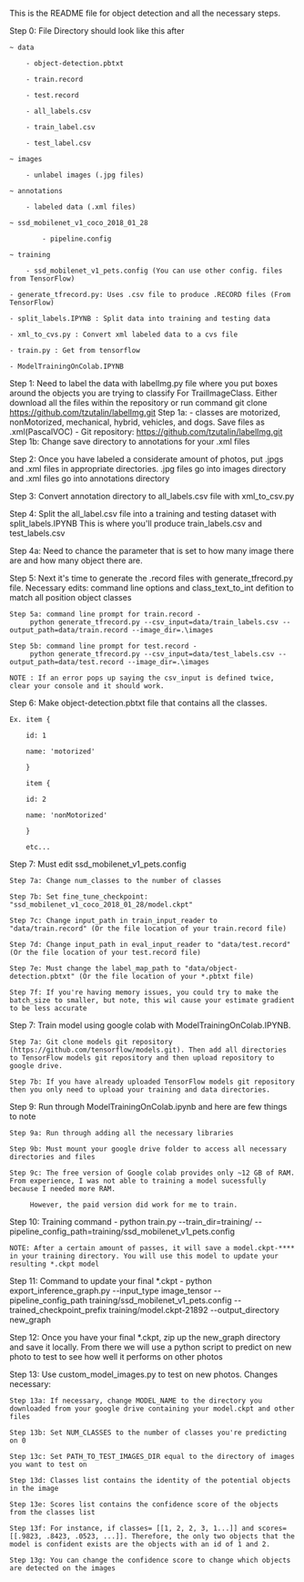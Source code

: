 This is the README file for object detection and all the necessary steps.

Step 0: File Directory should look like this after 

	~ data

		- object-detection.pbtxt

		- train.record

		- test.record

		- all_labels.csv

		- train_label.csv

		- test_label.csv

	~ images

		- unlabel images (.jpg files)

	~ annotations

		- labeled data (.xml files)

	~ ssd_mobilenet_v1_coco_2018_01_28

	        - pipeline.config

	~ training

		- ssd_mobilenet_v1_pets.config (You can use other config. files from TensorFlow)

	- generate_tfrecord.py: Uses .csv file to produce .RECORD files (From TensorFlow)

	- split_labels.IPYNB : Split data into training and testing data

	- xml_to_cvs.py : Convert xml labeled data to a cvs file

	- train.py : Get from tensorflow

	- ModelTrainingOnColab.IPYNB


Step 1: Need to label the data with labelImg.py file where you put boxes around the objects you are trying to classify
	For TrailImageClass. Either download all the files within the repository or run command git clone https://github.com/tzutalin/labelImg.git
	Step 1a: - classes are motorized, nonMotorized, mechanical, hybrid, vehicles, and dogs. Save files as .xml(PascalVOC)
	- Git repository: https://github.com/tzutalin/labelImg.git
	Step 1b: Change save directory to annotations for your .xml files

Step 2: Once you have labeled a considerate amount of photos, put .jpgs and .xml files in appropriate directories. .jpg files go into
	images directory and .xml files go into annotations directory

Step 3: Convert annotation directory to all_labels.csv file with xml_to_csv.py

Step 4: Split the all_label.csv file into a training and testing dataset with split_labels.IPYNB
	This is where you'll produce train_labels.csv and test_labels.csv

Step 4a: Need to chance the parameter that is set to how many image there are and how many object there are. 

Step 5: Next it's time to generate the .record files with generate_tfrecord.py file. Necessary edits: command line options and
	class_text_to_int defition to match all position object classes

	Step 5a: command line prompt for train.record -
		 python generate_tfrecord.py --csv_input=data/train_labels.csv --output_path=data/train.record --image_dir=.\images

	Step 5b: command line prompt for test.record -
		 python generate_tfrecord.py --csv_input=data/test_labels.csv --output_path=data/test.record --image_dir=.\images

	NOTE : If an error pops up saying the csv_input is defined twice, clear your console and it should work.

Step 6: Make object-detection.pbtxt file that contains all the classes. 

	Ex. item { 

		id: 1

		name: 'motorized'

	    }

	    item {

		id: 2

		name: 'nonMotorized'

	    }

	    etc...

Step 7: Must edit ssd_mobilenet_v1_pets.config

	Step 7a: Change num_classes to the number of classes

	Step 7b: Set fine_tune_checkpoint: "ssd_mobilenet_v1_coco_2018_01_28/model.ckpt"

	Step 7c: Change input_path in train_input_reader to "data/train.record" (Or the file location of your train.record file)

	Step 7d: Change input_path in eval_input_reader to "data/test.record" (Or the file location of your test.record file)

	Step 7e: Must change the label_map_path to "data/object-detection.pbtxt" (Or the file location of your *.pbtxt file)

	Step 7f: If you're having memory issues, you could try to make the batch_size to smaller, but note, this wil cause your estimate gradient to be less accurate

Step 7: Train model using google colab with ModelTrainingOnColab.IPYNB.

	Step 7a: Git clone models git repository (https://github.com/tensorflow/models.git). Then add all directories to TensorFlow models git repository and then upload repository to google drive. 

	Step 7b: If you have already uploaded TensorFlow models git repository then you only need to upload your training and data directories.

Step 9: Run through ModelTrainingOnColab.ipynb and here are few things to note

	Step 9a: Run through adding all the necessary libraries

	Step 9b: Must mount your google drive folder to access all necessary directories and files

	Step 9c: The free version of Google colab provides only ~12 GB of RAM. From experience, I was not able to training a model sucessfully because I needed more RAM.

		 However, the paid version did work for me to train.

Step 10: Training command - python train.py --train_dir=training/ --pipeline_config_path=training/ssd_mobilenet_v1_pets.config 

	NOTE: After a certain amount of passes, it will save a model.ckpt-**** in your training directory. You will use this model to update your resulting *.ckpt model

Step 11: Command to update your final *.ckpt - python export_inference_graph.py --input_type image_tensor --pipeline_config_path training/ssd_mobilenet_v1_pets.config --trained_checkpoint_prefix training/model.ckpt-21892 --output_directory new_graph

Step 12: Once you have your final *.ckpt, zip up the new_graph directory and save it locally. From there we will use a python script to predict on new photo to test to see how well it performs on other photos

Step 13: Use custom_model_images.py to test on new photos. Changes necessary:

	Step 13a: If necessary, change MODEL_NAME to the directory you downloaded from your google drive containing your model.ckpt and other files

	Step 13b: Set NUM_CLASSES to the number of classes you're predicting on 0

	Step 13c: Set PATH_TO_TEST_IMAGES_DIR equal to the directory of images you want to test on

	Step 13d: Classes list contains the identity of the potential objects in the image

	Step 13e: Scores list contains the confidence score of the objects from the classes list

	Step 13f: For instance, if classes= [[1, 2, 2, 3, 1...]] and scores=[[.9823, .8423, .0523, ...]]. Therefore, the only two objects that the model is confident exists are the objects with an id of 1 and 2.
	
	Step 13g: You can change the confidence score to change which objects are detected on the images










